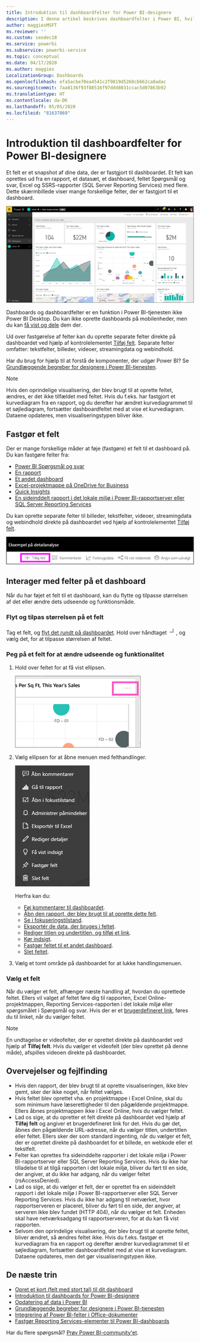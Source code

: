 ```yaml
---
title: Introduktion til dashboardfelter for Power BI-designere
description: I denne artikel beskrives dashboardfelter i Power BI, hvilket omfatter felter, der er oprettet fra rapporter i SQL Server Reporting Services (SSRS).
author: maggiesMSFT
ms.reviewer: ''
ms.custom: seodec18
ms.service: powerbi
ms.subservice: powerbi-service
ms.topic: conceptual
ms.date: 04/17/2020
ms.author: maggies
LocalizationGroup: Dashboards
ms.openlocfilehash: efa5acbe70ea4541c2f9819d5260cb662ca0adac
ms.sourcegitcommit: 7aa0136f93f88516f97ddd8031ccac5d07863b92
ms.translationtype: HT
ms.contentlocale: da-DK
ms.lasthandoff: 05/05/2020
ms.locfileid: "81637869"
---
```

# <a name="intro-to-dashboard-tiles-for-power-bi-designers"></a>Introduktion til dashboardfelter for Power BI-designere

Et felt er et snapshot af dine data, der er fastgjort til dashboardet. Et felt kan oprettes ud fra en rapport, et datasæt, et dashboard, feltet Spørgsmål og svar, Excel og SSRS-rapporter (SQL Server Reporting Services) med flere.  Dette skærmbillede viser mange forskellige felter, der er fastgjort til et dashboard.

![Power BI-dashboard](media/service-dashboard-tiles/power-bi-dashboard.png)

Dashboards og dashboardfelter er en funktion i Power BI-tjenesten ikke Power BI Desktop. Du kan ikke oprette dashboards på mobilenheder, men du kan [få vist og dele](mobile-apps-view-dashboard.md) dem der.

Ud over fastgørelse af felter kan du oprette separate felter direkte på dashboardet ved hjælp af kontrolelementet [Tilføj felt](service-dashboard-add-widget.md). Separate felter omfatter: tekstfelter, billeder, videoer, streamingdata og webindhold.

Har du brug for hjælp til at forstå de komponenter, der udgør Power BI? Se [Grundlæggende begreber for designere i Power BI-tjenesten](service-basic-concepts.md).

> [!NOTE]
> Hvis den oprindelige visualisering, der blev brugt til at oprette feltet, ændres, er det ikke tilfældet med feltet.  Hvis du f.eks. har fastgjort et kurvediagram fra en rapport, og du derefter har ændret kurvediagrammet til et søjlediagram, fortsætter dashboardfeltet med at vise et kurvediagram. Dataene opdateres, men visualiseringstypen bliver ikke.
> 
> 

## <a name="pin-a-tile"></a>Fastgør et felt
Der er mange forskellige måder at føje (fastgøre) et felt til et dashboard på. Du kan fastgøre felter fra:

* [Power BI Spørgsmål og svar](service-dashboard-pin-tile-from-q-and-a.md)
* [En rapport](service-dashboard-pin-tile-from-report.md)
* [Et andet dashboard](service-pin-tile-to-another-dashboard.md)
* [Excel-projektmappe på OneDrive for Business](service-dashboard-pin-tile-from-excel.md)
* [Quick Insights](service-insights.md)
* [En sideinddelt rapport i det lokale miljø i Power BI-rapportserver eller SQL Server Reporting Services](https://docs.microsoft.com/sql/reporting-services/pin-reporting-services-items-to-power-bi-dashboards)

Du kan oprette separate felter til billeder, tekstfelter, videoer, streamingdata og webindhold direkte på dashboardet ved hjælp af kontrolelementet [Tilføj felt](service-dashboard-add-widget.md).

  ![Ikonet Tilføj felt](media/service-dashboard-tiles/add_widgetnew.png)

## <a name="interact-with-tiles-on-a-dashboard"></a>Interager med felter på et dashboard
Når du har føjet et felt til et dashboard, kan du flytte og tilpasse størrelsen af det eller ændre dets udseende og funktionsmåde.

### <a name="move-and-resize-a-tile"></a>Flyt og tilpas størrelsen på et felt
Tag et felt, og [flyt det rundt på dashboardet](service-dashboard-edit-tile.md). Hold over håndtaget ![Felthåndtag](media/service-dashboard-tiles/resize-handle.jpg), og vælg det, for at tilpasse størrelsen af feltet.

### <a name="hover-over-a-tile-to-change-the-appearance-and-behavior"></a>Peg på et felt for at ændre udseende og funktionalitet
1. Hold over feltet for at få vist ellipsen.
   
    ![Feltets ellipse](media/service-dashboard-tiles/ellipses_new.png)
2. Vælg ellipsen for at åbne menuen med felthandlinger.
   
    ![Ikon for ellipse](media/service-dashboard-tiles/power-bi-tile-menu.png)
   
    Herfra kan du:
   
     * [Føj kommentarer til dashboardet](consumer/end-user-comment.md).
     * [Åbn den rapport, der blev brugt til at oprette dette felt](service-reports.md).  
     * [Se i fokuseringstilstand](service-focus-mode.md).   
     * [Eksportér de data, der bruges i feltet](visuals/power-bi-visualization-export-data.md).
     * [Rediger titlen og undertitlen, og tilføj et link](service-dashboard-edit-tile.md). 
     * [Kør indsigt](service-insights.md). 
     * [Fastgør feltet til et andet dashboard](service-pin-tile-to-another-dashboard.md).
     * [Slet feltet](service-dashboard-edit-tile.md).

3. Vælg et tomt område på dashboardet for at lukke handlingsmenuen.

### <a name="select-a-tile"></a>Vælg et felt
Når du vælger et felt, afhænger næste handling af, hvordan du oprettede feltet. Ellers vil valget af feltet føre dig til rapporten, Excel Online-projektmappen, Reporting Services-rapporten i det lokale miljø eller spørgsmålet i Spørgsmål og svar. Hvis der er et [brugerdefineret link](service-dashboard-edit-tile.md), føres du til linket, når du vælger feltet.

> [!NOTE]
> En undtagelse er videofelter, der er oprettet direkte på dashboardet ved hjælp af **Tilføj felt**. Hvis du vælger et videofelt (der blev oprettet på denne måde), afspilles videoen direkte på dashboardet.   
> 
> 

## <a name="considerations-and-troubleshooting"></a>Overvejelser og fejlfinding

* Hvis den rapport, der blev brugt til at oprette visualiseringen, ikke blev gemt, sker der ikke noget, når feltet vælges.
* Hvis feltet blev oprettet vha. en projektmappe i Excel Online, skal du som minimum have læserettigheder til den pågældende projektmappe. Ellers åbnes projektmappen ikke i Excel Online, hvis du vælger feltet.
* Lad os sige, at du opretter et felt direkte på dashboardet ved hjælp af **Tilføj felt** og angiver et brugerdefineret link for det. Hvis du gør det, åbnes den pågældende URL-adresse, når du vælger titlen, undertitlen eller feltet. Ellers sker der som standard ingenting, når du vælger et felt, der er oprettet direkte på dashboardet for et billede, en webkode eller et tekstfelt.
* Felter kan oprettes fra sideinddelte rapporter i det lokale miljø i Power BI-rapportserver eller SQL Server Reporting Services. Hvis du ikke har tilladelse til at tilgå rapporten i det lokale miljø, bliver du ført til en side, der angiver, at du ikke har adgang, når du vælger feltet (rsAccessDenied).
* Lad os sige, at du vælger et felt, der er oprettet fra en sideinddelt rapport i det lokale miljø i Power BI-rapportserver eller SQL Server Reporting Services. Hvis du ikke har adgang til netværket, hvor rapportserveren er placeret, bliver du ført til en side, der angiver, at serveren ikke blev fundet (HTTP 404), når du vælger et felt. Enheden skal have netværksadgang til rapportserveren, for at du kan få vist rapporten.
* Selvom den oprindelige visualisering, der blev brugt til at oprette feltet, bliver ændret, så ændres feltet ikke. Hvis du f.eks. fastgør et kurvediagram fra en rapport og derefter ændrer kurvediagrammet til et søjlediagram, fortsætter dashboardfeltet med at vise et kurvediagram. Dataene opdateres, men det gør visualiseringstypen ikke.

## <a name="next-steps"></a>De næste trin
- [Opret et kort (felt med stort tal) til dit dashboard](power-bi-visualization-card.md)
- [Introduktion til dashboards for Power BI-designere](service-dashboards.md)  
- [Opdatering af data i Power BI](refresh-data.md)
- [Grundlæggende begreber for designere i Power BI-tjenesten](service-basic-concepts.md)
- [Integrering af Power BI-felter i Office-dokumenter](https://blogs.msdn.com/b/powerbidev/archive/2015/09/28/integrating-power-bi-tiles-into-office-documents.aspx)
- [Fastgør Reporting Services-elementer til Power BI-dashboards](https://msdn.microsoft.com/library/mt604784.aspx)

Har du flere spørgsmål? [Prøv Power BI-community'et](https://community.powerbi.com/).

